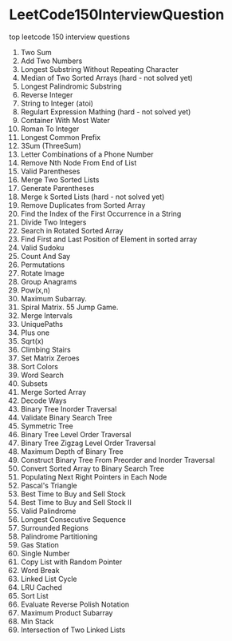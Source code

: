 # LeetCode150InterviewQuestion
top leetcode 150 interview questions
1. Two Sum
2. Add Two Numbers
3. Longest Substring Without Repeating Character
4. Median of Two Sorted Arrays (hard - not solved yet)
5. Longest Palindromic Substring
7. Reverse Integer
8. String to Integer (atoi)
10. Regulart Expression Mathing (hard - not solved yet)
11. Container With Most Water
13. Roman To Integer
14. Longest Common Prefix
15. 3Sum (ThreeSum)
17. Letter Combinations of a Phone Number
19. Remove Nth Node From End of List
20. Valid Parentheses
21. Merge Two Sorted Lists
22. Generate Parentheses
23. Merge k Sorted Lists (hard - not solved yet)
26. Remove Duplicates from Sorted Array
28. Find the Index of the First Occurrence in a String
29. Divide Two Integers
30. Search in Rotated Sorted Array
34. Find First and Last Position of Element in sorted array
36. Valid Sudoku
38. Count And Say
39. Permutations
48. Rotate Image
49. Group Anagrams
50. Pow(x,n)
51. Maximum Subarray.
54. Spiral Matrix.
55 Jump Game.
56. Merge Intervals
62. UniquePaths
66. Plus one
69. Sqrt(x)
70. Climbing Stairs
73. Set Matrix Zeroes
75. Sort Colors
79. Word Search
80. Subsets
81. Merge Sorted Array
82. Decode Ways
83. Binary Tree Inorder Traversal
84. Validate Binary Search Tree
85. Symmetric Tree
86. Binary Tree Level Order Traversal
87. Binary Tree Zigzag Level Order Traversal
88. Maximum Depth of Binary Tree
89. Construct Binary Tree From Preorder and Inorder Traversal
90. Convert Sorted Array to Binary Search Tree
91. Populating Next Right Pointers in Each Node
92. Pascal's Triangle
93. Best Time to Buy and Sell Stock
94. Best Time to Buy and Sell Stock II
95. Valid Palindrome
96. Longest Consecutive Sequence
97. Surrounded Regions
98. Palindrome Partitioning
99. Gas Station
100. Single Number
101. Copy List with Random Pointer
102. Word Break
103. Linked List Cycle
104. LRU Cached
105. Sort List
106. Evaluate Reverse Polish Notation
107. Maximum Product Subarray
108. Min Stack
109. Intersection of Two Linked Lists
